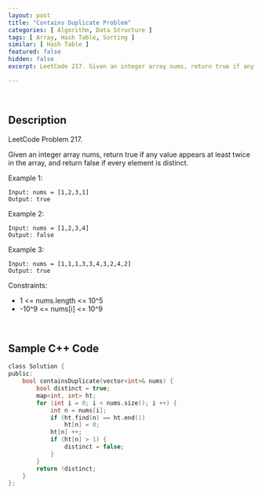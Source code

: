 ```yaml
---
layout: post
title: "Contains Duplicate Problem"
categories: [ Algorithm, Data Structure ]
tags: [ Array, Hash Table, Sorting ]
similar: [ Hash Table ]
featured: false
hidden: false
excerpt: LeetCode 217. Given an integer array nums, return true if any value appears at least twice in the array, and return false if every element is distinct.

---
```


<br />

## Description

LeetCode Problem 217.

Given an integer array nums, return true if any value appears at least twice in the array, and return false if every element is distinct.

Example 1:
```
Input: nums = [1,2,3,1]
Output: true
```

Example 2:
```
Input: nums = [1,2,3,4]
Output: false
```

Example 3:
```
Input: nums = [1,1,1,3,3,4,3,2,4,2]
Output: true
```

Constraints:
* 1 <= nums.length <= 10^5
* -10^9 <= nums[i] <= 10^9

<br />

## Sample C++ Code


```c
class Solution {
public:
    bool containsDuplicate(vector<int>& nums) {
        bool distinct = true;
        map<int, int> ht;
        for (int i = 0; i < nums.size(); i ++) {
            int n = nums[i];
            if (ht.find(n) == ht.end())
                ht[n] = 0;
            ht[n] ++;
            if (ht[n] > 1) {
                distinct = false;
            }
        }
        return !distinct;          
    }
};
```


